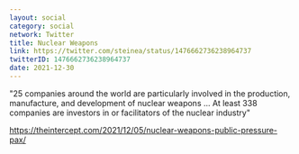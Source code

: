 ```yaml
---
layout: social
category: social
network: Twitter
title: Nuclear Weapons
link: https://twitter.com/steinea/status/1476662736238964737
twitterID: 1476662736238964737
date: 2021-12-30
---
```


"25 companies around the world are particularly involved in the production, manufacture, and development of nuclear weapons ... At least 338 companies are investors in or facilitators of the nuclear industry"

<https://theintercept.com/2021/12/05/nuclear-weapons-public-pressure-pax/>
